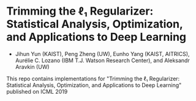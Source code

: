 # Trimming the ℓ₁ Regularizer: Statistical Analysis, Optimization, and Applications to Deep Learning
+ Jihun Yun (KAIST), Peng Zheng (UW), Eunho Yang (KAIST, AITRICS), Aurélie C. Lozano (IBM T.J.
Watson Research Center), and Aleksandr Aravkin (UW)

This repo contains implementations for "Trimming the ℓ₁ Regularizer: Statistical Analysis, Optimization, and Applications to Deep Learning" published on ICML 2019
